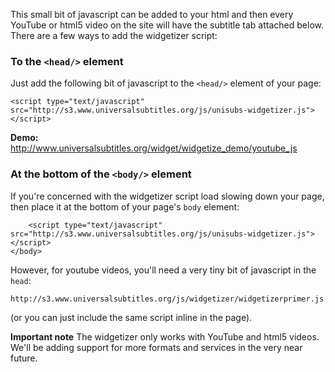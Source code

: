 This small bit of javascript can be added to your html and then every YouTube or html5 video on the site will have the subtitle tab attached below.  There are a few ways to add the widgetizer script:

### To the `<head/>` element

Just add the following bit of javascript to the `<head/>` element of your page:

`<script type="text/javascript" src="http://s3.www.universalsubtitles.org/js/unisubs-widgetizer.js"></script>`

**Demo:** http://www.universalsubtitles.org/widget/widgetize_demo/youtube_js

### At the bottom of the `<body/>` element

If you're concerned with the widgetizer script load slowing down your page, then place it at the bottom of your page's `body` element:


        <script type="text/javascript" src="http://s3.www.universalsubtitles.org/js/unisubs-widgetizer.js"></script>
    </body>

However, for youtube videos, you'll need a very tiny bit of javascript in the `head`:

`http://s3.www.universalsubtitles.org/js/widgetizer/widgetizerprimer.js`

(or you can just include the same script inline in the page).

**Important note** The widgetizer only works with YouTube and html5 videos. We'll be adding support for more formats and services in the very near future.